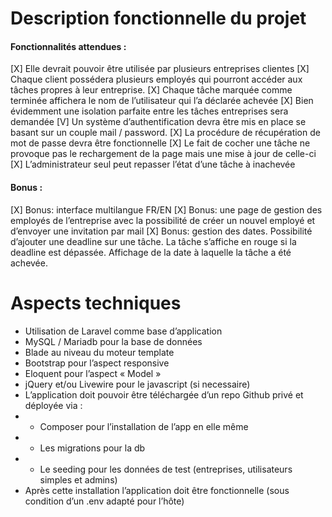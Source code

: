 # Description fonctionnelle du projet
#### Fonctionnalités attendues :
[X] Elle devrait pouvoir être utilisée par plusieurs entreprises clientes
[X] Chaque client possédera plusieurs employés qui pourront accéder aux tâches propres à leur entreprise.
[X] Chaque tâche marquée comme terminée affichera le nom de l’utilisateur qui l’a déclarée achevée
[X] Bien évidemment une isolation parfaite entre les tâches entreprises sera demandée
[V] Un système d’authentification devra être mis en place se basant sur un couple mail / password.
[X] La procédure de récupération de mot de passe devra être fonctionnelle
[X] Le fait de cocher une tâche ne provoque pas le rechargement de la page mais une mise à jour de celle-ci
[X] L’administrateur seul peut repasser l’état d’une tâche à inachevée
#### Bonus :
[X] Bonus: interface multilangue FR/EN
[X] Bonus: une page de gestion des employés de l’entreprise avec la possibilité de créer un nouvel employé et d’envoyer une invitation par mail
[X] Bonus: gestion des dates. Possibilité d’ajouter une deadline sur une tâche. La tâche s’affiche en
rouge si la deadline est dépassée. Affichage de la date à laquelle la tâche a été achevée.



# Aspects techniques
- Utilisation de Laravel comme base d’application
- MySQL / Mariadb pour la base de données
- Blade au niveau du moteur template
- Bootstrap pour l’aspect responsive
- Eloquent pour l’aspect « Model »
- jQuery et/ou Livewire pour le javascript (si necessaire)
- L’application doit pouvoir être téléchargée d’un repo Github privé et déployée via :
- - Composer pour l’installation de l’app en elle même
- - Les migrations pour la db
- - Le seeding pour les données de test (entreprises, utilisateurs simples et admins)
- Après cette installation l’application doit être fonctionnelle (sous condition d’un .env adapté pour l’hôte)

